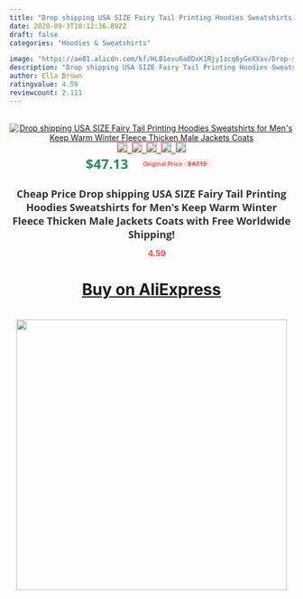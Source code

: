 ```yaml
---
title: "Drop shipping USA SIZE Fairy Tail Printing Hoodies Sweatshirts for Men's Keep Warm Winter Fleece Thicken Male Jackets Coats"
date: 2020-09-3T10:12:36.892Z
draft: false
categories: "Hoodies & Sweatshirts"

image: "https://ae01.alicdn.com/kf/HLB1evu6aODxK1Rjy1zcq6yGeXXav/Drop-shipping-USA-SIZE-Fairy-Tail-Printing-Hoodies-Sweatshirts-for-Men-s-Keep-Warm-Winter-Fleece.jpg"
description: "Drop shipping USA SIZE Fairy Tail Printing Hoodies Sweatshirts for Men's Keep Warm Winter Fleece Thicken Male Jackets Coats"
author: Ella Brown
ratingvalue: 4.59
reviewcount: 2.111
---
```

<br>
<div style="text-align: center;">
<a href="https://s.click.aliexpress.com/e/_AbRxKV" target="_blank" rel="nofollow noopener noreferrer"><img alt="Drop shipping USA SIZE Fairy Tail Printing Hoodies Sweatshirts for Men's Keep Warm Winter Fleece Thicken Male Jackets Coats" class="magnifier-image" src="https://ae01.alicdn.com/kf/HLB1evu6aODxK1Rjy1zcq6yGeXXav/Drop-shipping-USA-SIZE-Fairy-Tail-Printing-Hoodies-Sweatshirts-for-Men-s-Keep-Warm-Winter-Fleece.jpg_640x640.jpg">
<br>
<img style="border:1px solid salmon" src="https://ae01.alicdn.com/kf/HLB1evu6aODxK1Rjy1zcq6yGeXXav/Drop-shipping-USA-SIZE-Fairy-Tail-Printing-Hoodies-Sweatshirts-for-Men-s-Keep-Warm-Winter-Fleece.jpg_120x120.jpg">&nbsp;&nbsp;<img style="border:1px solid salmon" src="https://ae01.alicdn.com/kf/HTB1.yyigTqWBKNjSZFxq6ApLpXay/Drop-shipping-USA-SIZE-Fairy-Tail-Printing-Hoodies-Sweatshirts-for-Men-s-Keep-Warm-Winter-Fleece.jpg_120x120.jpg">&nbsp;&nbsp;<img style="border:1px solid salmon" src="https://ae01.alicdn.com/kf/HTB1slGqtrSYBuNjSspiq6xNzpXam/Drop-shipping-USA-SIZE-Fairy-Tail-Printing-Hoodies-Sweatshirts-for-Men-s-Keep-Warm-Winter-Fleece.jpg_120x120.jpg">&nbsp;&nbsp;<img style="border:1px solid salmon" src="https://ae01.alicdn.com/kf/HTB1_ojUtqmWBuNjy1Xaq6xCbXXaY/Drop-shipping-USA-SIZE-Fairy-Tail-Printing-Hoodies-Sweatshirts-for-Men-s-Keep-Warm-Winter-Fleece.jpg_120x120.jpg">&nbsp;&nbsp;<img style="border:1px solid salmon" src="https://ae01.alicdn.com/kf/HTB1wuVBlcyYBuNkSnfoq6AWgVXa1/Drop-shipping-USA-SIZE-Fairy-Tail-Printing-Hoodies-Sweatshirts-for-Men-s-Keep-Warm-Winter-Fleece.jpg_120x120.jpg"></a></div><br0>
<div style="text-align: center;"><span style="background-color: white; border: 0px; box-sizing: border-box; color: seagreen; display: inline-block; font-family: &quot;open sans&quot; , &quot;arial&quot; , &quot;helvetica&quot; , sans-serif , &quot;heiti&quot;; font-size: 24px; font-stretch: inherit; font-weight: 700; line-height: inherit; margin: 0px 10px 0px 0px; padding: 0px; vertical-align: middle;">$47.13 </span>
<span style="background: rgb(255 , 241 , 241); border-radius: 3px; border: 0px; box-sizing: border-box; color: #ff4747; display: inline-block; font-family: inherit; font-size: 12px; font-stretch: inherit; font-style: inherit; font-variant: inherit; font-weight: 600; line-height: inherit; margin: 0px; padding: 2px 5px; transform: scale(0.9); vertical-align: middle;">Original Price : <b style="text-decoration: line-through;">$47.13 </b> &nbsp;&nbsp;</span></div>
<h1 style="color: #333333; display: inline-block; font-family: &quot;open sans&quot; , &quot;arial&quot; , &quot;helvetica&quot; , sans-serif , &quot;heiti&quot;; font-size: 18px; font-stretch: inherit; font-weight: 700; text-align: center;">Cheap Price Drop shipping USA SIZE Fairy Tail Printing Hoodies Sweatshirts for Men's Keep Warm Winter Fleece Thicken Male Jackets Coats with Free Worldwide Shipping!</h1>
<div style="color: #ff4747; text-align: center;">
<img src="https://4.bp.blogspot.com/-M0ZcTcb-5uY/XleCXlxnR4I/AAAAAAAAAEc/OrjgMkXV1oMQFaCRZj5HQwOCBcu3w1FegCPcBGAYYCw/s1600/star.png" style="height: 15px;">&nbsp;<b>4.59</b></div>
<div class="button_cont" align="center"><a class="buynow_a" href="https://s.click.aliexpress.com/e/_AbRxKV" target="_blank" rel="nofollow noopener noreferrer"><H1>Buy on AliExpress</H1></a></div><br>
<div class="separator" style="clear: both; text-align: center;">
<img src="https://lh3.googleusercontent.com/-pTy5HemUv9M/XlePHvY0dAI/AAAAAAAAAE4/0nX5iRUoIWY8eMW9Dpxeirr157OZliDIgCLcBGAsYHQ/s1600/badge.gif" width="480">
</div>
